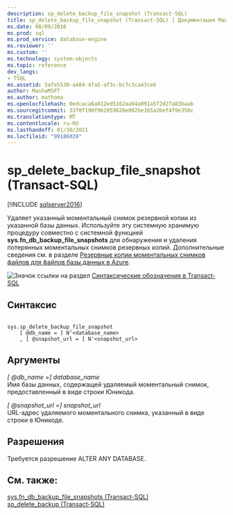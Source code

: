 ```yaml
---
description: sp_delete_backup_file_snapshot (Transact-SQL)
title: sp_delete_backup_file_snapshot (Transact-SQL) | Документация Майкрософт
ms.date: 08/09/2016
ms.prod: sql
ms.prod_service: database-engine
ms.reviewer: ''
ms.custom: ''
ms.technology: system-objects
ms.topic: reference
dev_langs:
- TSQL
ms.assetid: 5afe5530-a404-4fa5-af3c-bc7c3ca43ce6
author: MashaMSFT
ms.author: mathoma
ms.openlocfilehash: 0edcaca6a812ed5162aa94a091a5f2d27a83baab
ms.sourcegitcommit: 33f0f190f962059826e002be165a2bef4f9e350c
ms.translationtype: MT
ms.contentlocale: ru-RU
ms.lasthandoff: 01/30/2021
ms.locfileid: "99186028"
---
```

# <a name="sp_delete_backup_file_snapshot-transact-sql"></a>sp_delete_backup_file_snapshot (Transact-SQL)
[!INCLUDE [sqlserver2016](../../includes/applies-to-version/sqlserver2016.md)]

  Удаляет указанный моментальный снимок резервной копии из указанной базы данных. Используйте эту системную хранимую процедуру совместно с системной функцией **sys.fn_db_backup_file_snapshots** для обнаружения и удаления потерянных моментальных снимков резервных копий. Дополнительные сведения см. в разделе [Резервные копии моментальных снимков файлов для файлов базы данных в Azure](../../relational-databases/backup-restore/file-snapshot-backups-for-database-files-in-azure.md).  

  
 ![Значок ссылки на раздел](../../database-engine/configure-windows/media/topic-link.gif "Значок ссылки на раздел") [Синтаксические обозначения в Transact-SQL](../../t-sql/language-elements/transact-sql-syntax-conventions-transact-sql.md)  
  
## <a name="syntax"></a>Синтаксис  
  
```  
  
sys.sp_delete_backup_file_snapshot  
    [ @db_name = ] N'<database_name>  
    , [ @snapshot_url = ] N'<snapshot_url>  
```  
  
## <a name="arguments"></a>Аргументы  
 *[ @db_name =] database_name*  
 Имя базы данных, содержащей удаляемый моментальный снимок, предоставленный в виде строки Юникода.  
  
 *[ @snapshot_url =] snapshot_url*  
 URL-адрес удаляемого моментального снимка, указанный в виде строки в Юникоде.  
  
## <a name="permissions"></a>Разрешения  
 Требуется разрешение ALTER ANY DATABASE.  
  
## <a name="see-also"></a>См. также:  
 [sys.fn_db_backup_file_snapshots &#40;Transact-SQL&#41;](../../relational-databases/system-functions/sys-fn-db-backup-file-snapshots-transact-sql.md)   
 [sp_delete_backup (Transact-SQL)](../../relational-databases/system-stored-procedures/snapshot-backup-sp-delete-backup.md)  
  
  
